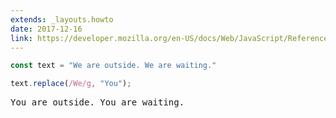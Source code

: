 ```yaml
---
extends: _layouts.howto
date: 2017-12-16
link: https://developer.mozilla.org/en-US/docs/Web/JavaScript/Reference/Global_Objects/String/substr
---
```



```javascript
const text = "We are outside. We are waiting."

text.replace(/We/g, "You");
```

<pre class="output">You are outside. You are waiting.</pre>
